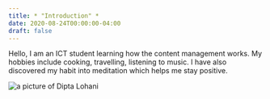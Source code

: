 ```yaml
---
title: * "Introduction" *
date: 2020-08-24T00:00:00-04:00
draft: false
---
```

Hello, I am an ICT student learning how the content management works. My hobbies include cooking, travelling, listening to music. I have also discovered my habit into meditation which helps me stay positive. 

![a picture of Dipta Lohani](https://gracious-austin-860c61.netlify.app/pic.jpg)
